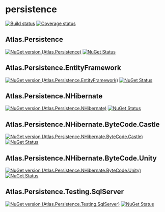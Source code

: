 # persistence
[![Build status](https://img.shields.io/appveyor/ci/acraven/persistence.svg)](https://ci.appveyor.com/project/acraven/persistence)
[![Coverage status](https://coveralls.io/repos/acraven/persistence/badge.svg)](https://coveralls.io/r/acraven/persistence)

## Atlas.Persistence

[![NuGet version (Atlas.Persistence)](https://img.shields.io/nuget/v/Atlas.Persistence.svg)](https://www.nuget.org/packages/Atlas.Persistence/)
[![NuGet Status](http://nugetstatus.com/Atlas.Persistence.png)](http://nugetstatus.com/packages/Atlas.Persistence)

## Atlas.Persistence.EntityFramework

[![NuGet version (Atlas.Persistence.EntityFramework)](https://img.shields.io/nuget/v/Atlas.Persistence.EntityFramework.svg)](https://www.nuget.org/packages/Atlas.Persistence.EntityFramework/)
[![NuGet Status](http://nugetstatus.com/Atlas.Persistence.EntityFramework.png)](http://nugetstatus.com/packages/Atlas.Persistence.EntityFramework)

## Atlas.Persistence.NHibernate

[![NuGet version (Atlas.Persistence.NHibernate)](https://img.shields.io/nuget/v/Atlas.Persistence.NHibernate.svg)](https://www.nuget.org/packages/Atlas.Persistence.NHibernate/)
[![NuGet Status](http://nugetstatus.com/Atlas.Persistence.NHibernate.png)](http://nugetstatus.com/packages/Atlas.Persistence.NHibernate)

## Atlas.Persistence.NHibernate.ByteCode.Castle

[![NuGet version (Atlas.Persistence.NHibernate.ByteCode.Castle)](https://img.shields.io/nuget/v/Atlas.Persistence.NHibernate.ByteCode.Castle.svg)](https://www.nuget.org/packages/Atlas.Persistence.NHibernate.ByteCode.Castle/)
[![NuGet Status](http://nugetstatus.com/Atlas.Persistence.NHibernate.ByteCode.Castle.png)](http://nugetstatus.com/packages/Atlas.Persistence.NHibernate.ByteCode.Castle)

## Atlas.Persistence.NHibernate.ByteCode.Unity

[![NuGet version (Atlas.Persistence.NHibernate.ByteCode.Unity)](https://img.shields.io/nuget/v/Atlas.Persistence.NHibernate.ByteCode.Unity.svg)](https://www.nuget.org/packages/Atlas.Persistence.NHibernate.ByteCode.Unity/)
[![NuGet Status](http://nugetstatus.com/Atlas.Persistence.NHibernate.ByteCode.Unity.png)](http://nugetstatus.com/packages/Atlas.Persistence.NHibernate.ByteCode.Unity)

## Atlas.Persistence.Testing.SqlServer

[![NuGet version (Atlas.Persistence.Testing.SqlServer)](https://img.shields.io/nuget/v/Atlas.Persistence.Testing.SqlServer.svg)](https://www.nuget.org/packages/Atlas.Persistence.Testing.SqlServer/)
[![NuGet Status](http://nugetstatus.com/Atlas.Persistence.Testing.SqlServer.png)](http://nugetstatus.com/packages/Atlas.Persistence.Testing.SqlServer)
